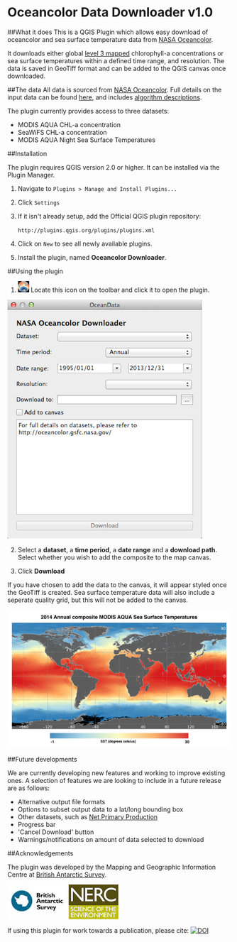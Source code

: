 Oceancolor Data Downloader v1.0
=======================================

##What it does
This is a QGIS Plugin which allows easy download of oceancolor and sea surface temperature data from [NASA Oceancolor](http://oceancolor.gsfc.nasa.gov/). 

It downloads either global [level 3 mapped](http://oceancolor.gsfc.nasa.gov/cms/products) chlorophyll-a concentrations or sea surface temperatures within a defined time range, and resolution. The data is saved in GeoTiff format and can be added to the QGIS canvas once downloaded.  


##The data
All data is sourced from [NASA Oceancolor](http://oceancolor.gsfc.nasa.gov/). Full details on the input data can be found [here](http://oceancolor.gsfc.nasa.gov/), and includes [algorithm descriptions](http://oceancolor.gsfc.nasa.gov/cms/atbd). 

The plugin currently provides access to three datasets:

* MODIS AQUA CHL-a concentration
* SeaWiFS CHL-a concentration
* MODIS AQUA Night Sea Surface Temperatures


##Installation

The plugin requires QGIS version 2.0 or higher. It can be installed via the Plugin Manager. 

1. Navigate to `Plugins > Manage and Install Plugins...`

2. Click `Settings`

3. If it isn't already setup, add the Official QGIS plugin repository:

    `http://plugins.qgis.org/plugins/plugins.xml`

4. Click on `New` to see all newly available plugins. 

5. Install the plugin, named **Oceancolor Downloader**.

##Using the plugin
1. ![Toolbar button](images/icon-button.png)  Locate this icon on the toolbar and click it to open the plugin.

 

![Plugin interface](images/interface.png)

2. Select a **dataset**, a **time period**, a **date range** and a **download path**. Select whether you wish to add the composite to the map canvas. 

3. Click **Download**

If you have chosen to add the data to the canvas, it will appear styled once the GeoTiff is created. Sea surface temperature data will also include a seperate quality grid, but this will not be added to the canvas. 


![SST](images/sst-map.png) 


##Future developments

We are currently developing new features and working to improve existing ones. A selection of features we are looking to include in a future release are as follows:

* Alternative output file formats
* Options to subset output data to a lat/long bounding box
* Other datasets, such as [Net Primary Production](http://www.science.oregonstate.edu/ocean.productivity/)
* Progress bar
* 'Cancel Download' button
* Warnings/notifications on amount of data selected to download


##Acknowledgements

The plugin was developed by the Mapping and Geographic Information Centre at [British Antarctic Survey](http://www.antarctica.ac.uk/). 


![BAS logo](images/bas-logo.jpeg)
![NERC logo](images/nerc-logo.jpg)

If using this plugin for work towards a publication, please cite: [![DOI](https://zenodo.org/badge/9975/antarctica/oceancolor_downloader.svg)](http://dx.doi.org/10.5281/zenodo.15018)
